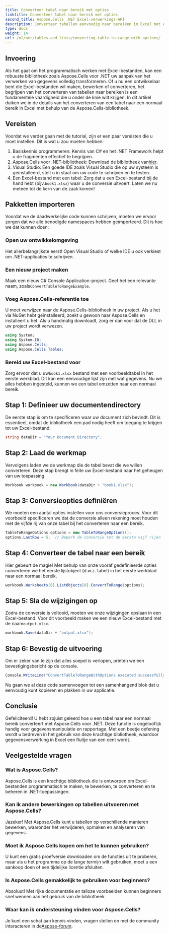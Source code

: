 ```yaml
---
title: Converteer tabel naar bereik met opties
linktitle: Converteer tabel naar bereik met opties
second_title: Aspose.Cells .NET Excel-verwerkings-API
description: Converteer tabellen eenvoudig naar bereiken in Excel met Aspose.Cells voor .NET met stapsgewijze begeleiding. Verbeter uw Excel-gegevensmanipulatievaardigheden.
type: docs
weight: 14
url: /nl/net/tables-and-lists/converting-table-to-range-with-options/
---
```

## Invoering
Als het gaat om het programmatisch werken met Excel-bestanden, kan een robuuste bibliotheek zoals Aspose.Cells voor .NET uw aanpak van het verwerken van gegevens volledig transformeren. Of u nu een ontwikkelaar bent die Excel-bestanden wil maken, bewerken of converteren, het begrijpen van het converteren van tabellen naar bereiken is een fundamentele vaardigheid die u onder de knie wilt krijgen. In dit artikel duiken we in de details van het converteren van een tabel naar een normaal bereik in Excel met behulp van de Aspose.Cells-bibliotheek. 
## Vereisten
Voordat we verder gaan met de tutorial, zijn er een paar vereisten die u moet instellen. Dit is wat u zou moeten hebben:
1. Basiskennis programmeren: Kennis van C# en het .NET Framework helpt u de fragmenten effectief te begrijpen.
2.  Aspose.Cells voor .NET-bibliotheek: Download de bibliotheek van[hier](https://releases.aspose.com/cells/net/). 
3. Visual Studio: Een goede IDE zoals Visual Studio die op uw systeem is geïnstalleerd, stelt u in staat om uw code te schrijven en te testen.
4.  Een Excel-bestand met een tabel: Zorg dat u een Excel-bestand bij de hand hebt (bijv.`book1.xlsx`) waar u de conversie uitvoert.
Laten we nu meteen tot de kern van de zaak komen!
## Pakketten importeren
Voordat we de daadwerkelijke code kunnen schrijven, moeten we ervoor zorgen dat we alle benodigde namespaces hebben geïmporteerd. Dit is hoe we dat kunnen doen:
### Open uw ontwikkelomgeving
Het allerbelangrijkste eerst! Open Visual Studio of welke IDE u ook verkiest om .NET-applicaties te schrijven. 
### Een nieuw project maken
 Maak een nieuw C# Console Application-project. Geef het een relevante naam, zoals`ConvertTableToRangeExample`.
### Voeg Aspose.Cells-referentie toe
U moet verwijzen naar de Aspose.Cells-bibliotheek in uw project. Als u het via NuGet hebt geïnstalleerd, zoekt u gewoon naar Aspose.Cells en installeert u het. Als u handmatig downloadt, zorg er dan voor dat de DLL in uw project wordt verwezen.
```csharp
using System;
using System.IO;
using Aspose.Cells;
using Aspose.Cells.Tables;
```
### Bereid uw Excel-bestand voor
 Zorg ervoor dat u uw`book1.xlsx` bestand met een voorbeeldtabel in het eerste werkblad. Dit kan een eenvoudige lijst zijn met wat gegevens.
Nu we alles hebben ingesteld, kunnen we een tabel omzetten naar een normaal bereik.
## Stap 1: Definieer uw documentendirectory
De eerste stap is om te specificeren waar uw document zich bevindt. Dit is essentieel, omdat de bibliotheek een pad nodig heeft om toegang te krijgen tot uw Excel-bestand.
```csharp
string dataDir = "Your Document Directory";
```
## Stap 2: Laad de werkmap
Vervolgens laden we de werkmap die de tabel bevat die we willen converteren. Deze stap brengt in feite uw Excel-bestand naar het geheugen van uw toepassing.
```csharp
Workbook workbook = new Workbook(dataDir + "book1.xlsx");
```
## Stap 3: Conversieopties definiëren
We moeten een aantal opties instellen voor ons conversieproces. Voor dit voorbeeld specificeren we dat de conversie alleen rekening moet houden met de vijfde rij van onze tabel bij het converteren naar een bereik.
```csharp
TableToRangeOptions options = new TableToRangeOptions();
options.LastRow = 5;  // Beperk de conversie tot de eerste vijf rijen
```
## Stap 4: Converteer de tabel naar een bereik
Hier gebeurt de magie! Met behulp van onze vooraf gedefinieerde opties converteren we het eerste lijstobject (d.w.z. tabel) in het eerste werkblad naar een normaal bereik.
```csharp
workbook.Worksheets[0].ListObjects[0].ConvertToRange(options);
```
## Stap 5: Sla de wijzigingen op
Zodra de conversie is voltooid, moeten we onze wijzigingen opslaan in een Excel-bestand. Voor dit voorbeeld maken we een nieuw Excel-bestand met de naam`output.xlsx`.
```csharp
workbook.Save(dataDir + "output.xlsx");
```
## Stap 6: Bevestig de uitvoering
Om er zeker van te zijn dat alles soepel is verlopen, printen we een bevestigingsbericht op de console.
```csharp
Console.WriteLine("ConvertTableToRangeWithOptions executed successfully.\r\n");
```
Nu gaan we al deze code samenvoegen tot een samenhangend blok dat u eenvoudig kunt kopiëren en plakken in uw applicatie.
## Conclusie
Gefeliciteerd! U hebt zojuist geleerd hoe u een tabel naar een normaal bereik converteert met Aspose.Cells voor .NET. Deze functie is ongelooflijk handig voor gegevensmanipulatie en rapportage. Met een beetje oefening wordt u bedreven in het gebruik van deze krachtige bibliotheek, waardoor gegevensverwerking in Excel een fluitje van een cent wordt.
## Veelgestelde vragen
### Wat is Aspose.Cells?
Aspose.Cells is een krachtige bibliotheek die is ontworpen om Excel-bestanden programmatisch te maken, te bewerken, te converteren en te beheren in .NET-toepassingen.
### Kan ik andere bewerkingen op tabellen uitvoeren met Aspose.Cells?
Jazeker! Met Aspose.Cells kunt u tabellen op verschillende manieren bewerken, waaronder het verwijderen, opmaken en analyseren van gegevens.
### Moet ik Aspose.Cells kopen om het te kunnen gebruiken?
U kunt een gratis proefversie downloaden om de functies uit te proberen, maar als u het programma op de lange termijn wilt gebruiken, moet u een aankoop doen of een tijdelijke licentie afsluiten.
### Is Aspose.Cells gemakkelijk te gebruiken voor beginners?
Absoluut! Met rijke documentatie en talloze voorbeelden kunnen beginners snel wennen aan het gebruik van de bibliotheek.
### Waar kan ik ondersteuning vinden voor Aspose.Cells?
 Je kunt een schat aan kennis vinden, vragen stellen en met de community interacteren in de[Aspose-forum](https://forum.aspose.com/c/cells/9).